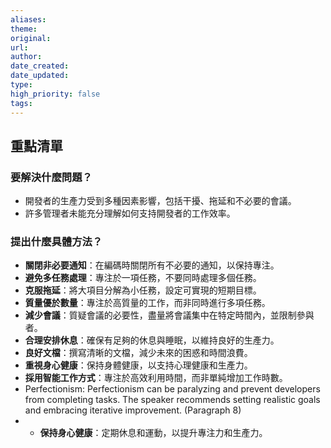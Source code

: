 ```yaml
---
aliases: 
theme: 
original: 
url: 
author: 
date_created: 
date_updated: 
type: 
high_priority: false
tags:
---
```

## 重點清單

### 要解決什麼問題？
- 開發者的生產力受到多種因素影響，包括干擾、拖延和不必要的會議。
- 許多管理者未能充分理解如何支持開發者的工作效率。

### 提出什麼具體方法？
- **關閉非必要通知**：在編碼時關閉所有不必要的通知，以保持專注。
- **避免多任務處理**：專注於一項任務，不要同時處理多個任務。
- **克服拖延**：將大項目分解為小任務，設定可實現的短期目標。
- **質量優於數量**：專注於高質量的工作，而非同時進行多項任務。
- **減少會議**：質疑會議的必要性，盡量將會議集中在特定時間內，並限制參與者。
- **合理安排休息**：確保有足夠的休息與睡眠，以維持良好的生產力。
- **良好文檔**：撰寫清晰的文檔，減少未來的困惑和時間浪費。
- **重視身心健康**：保持身體健康，以支持心理健康和生產力。
- **採用智能工作方式**：專注於高效利用時間，而非單純增加工作時數。
- Perfectionism: Perfectionism can be paralyzing and prevent developers from completing tasks. The speaker recommends setting realistic goals and embracing iterative improvement. (Paragraph 8)
- - **保持身心健康**：定期休息和運動，以提升專注力和生產力。